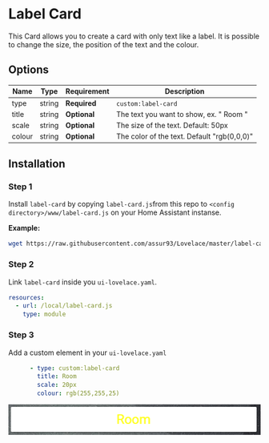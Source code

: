 # Label Card

This Card allows you to create a card with only text like a label. It is possible to change the size, the position of the text and the colour.


## Options

| Name | Type | Requirement | Description
| ---- | ---- | ------- | -----------
| type | string | **Required** | `custom:label-card`
| title | string | **Optional** | The text you want to show, ex. " Room "
| scale | string | **Optional** | The size of the text. Default: 50px
| colour | string | **Optional** | The color of the text. Default "rgb(0,0,0)" 

## Installation

### Step 1

Install `label-card` by copying `label-card.js`from this repo to `<config directory>/www/label-card.js` on your Home Assistant instanse.

**Example:**

```bash
wget https://raw.githubusercontent.com/assur93/Lovelace/master/label-card/label-card.js
```

### Step 2

Link `label-card` inside you `ui-lovelace.yaml`.

```yaml
resources:
  - url: /local/label-card.js
    type: module
```

### Step 3

Add a custom element in your `ui-lovelace.yaml`

```yaml
      - type: custom:label-card
        title: Room
        scale: 20px
        colour: rgb(255,255,25)
```

![example](example.png)

